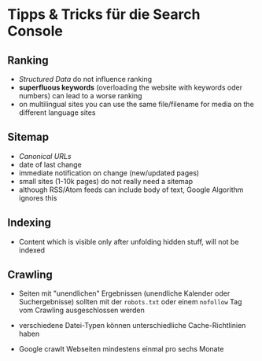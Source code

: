# Tipps & Tricks für die Search Console

## Ranking

- *Structured Data* do not influence ranking
- **superfluous keywords** (overloading the website with keywords oder numbers) can lead to a worse ranking
- on multilingual sites you can use the same file/filename for media on the different language sites

## Sitemap

- *Canonical URLs*
- date of last change
- immediate notification on change (new/updated pages)
- small sites (1-10k pages) do not really need a sitemap
- although RSS/Atom feeds can include body of text, Google Algorithm ignores this

## Indexing

- Content which is visible only after unfolding hidden stuff, will not be indexed

## Crawling

- Seiten mit "unendlichen" Ergebnissen (unendliche Kalender oder Suchergebnisse) sollten mit der `robots.txt` oder einem `nofollow` Tag vom Crawling ausgeschlossen werden

- verschiedene Datei-Typen können unterschiedliche Cache-Richtlinien haben

- Google crawlt Webseiten mindestens einmal pro sechs Monate
